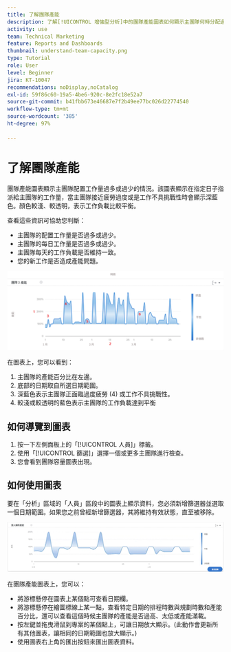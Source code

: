```yaml
---
title: 了解團隊產能
description: 了解[!UICONTROL 增強型分析]中的團隊產能圖表如何顯示主團隊何時分配過多或過少。
activity: use
team: Technical Marketing
feature: Reports and Dashboards
thumbnail: understand-team-capacity.png
type: Tutorial
role: User
level: Beginner
jira: KT-10047
recommendations: noDisplay,noCatalog
exl-id: 59f86c60-19a5-4be6-920c-8e2fc18e52a7
source-git-commit: b41fbb673e46687e7f2b49ee77bc026d22774540
workflow-type: tm+mt
source-wordcount: '385'
ht-degree: 97%

---
```


# 了解團隊產能

團隊產能圖表顯示主團隊配置工作量過多或過少的情況。該圖表顯示在指定日子指派給主團隊的工作量，當主團隊接近疲勞過度或是工作不具挑戰性時會顯示深藍色。顏色較淺、較透明，表示工作負載比較平衡。

查看這些資訊可協助您判斷：

* 主團隊的配置工作量是否過多或過少。
* 主團隊的每日工作量是否過多或過少。
* 主團隊每天的工作負載是否維持一致。
* 您的新工作是否造成產能問題。

![影像顯示團隊產能圖表，圖中使用數字標記下列項目符號所述的區域。](assets/section-3-4.png)

在圖表上，您可以看到：

1. 主團隊的產能百分比在左邊。
1. 底部的日期取自所選日期範圍。
1. 深藍色表示主團隊正面臨過度疲勞 (4) 或工作不具挑戰性。
1. 較淺或較透明的藍色表示主團隊的工作負載達到平衡

## 如何導覽到圖表

1. 按一下左側面板上的「[!UICONTROL 人員]」標籤。
1. 使用「[!UICONTROL 篩選]」選擇一個或更多主團隊進行檢查。
1. 您會看到團隊容量圖表出現。

## 如何使用圖表

要在「分析」區域的「人員」區段中的圖表上顯示資料，您必須新增篩選器並選取一個日期範圍。如果您之前曾經新增篩選器，其將維持有效狀態，直至被移除。

![影像顯示團隊產能圖表](assets/section-3-5.png)

在團隊產能圖表上，您可以：

* 將游標懸停在圖表上某個點可查看日期欄。
* 將游標懸停在繪圖標線上某一點，查看特定日期的排程時數與規劃時數和產能百分比，還可以查看這個時候主團隊的產能是否過高、太低或產能滿載。
* 按左鍵並拖曳滑鼠到專案的某個點上，可讓日期放大顯示。(此動作會更新所有其他圖表，讓相同的日期範圍也放大顯示。)
* 使用圖表右上角的匯出按鈕來匯出圖表資料。
